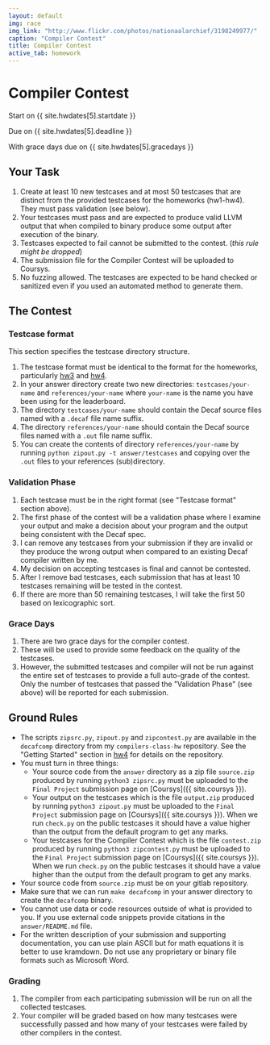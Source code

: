 ```yaml
---
layout: default
img: race
img_link: "http://www.flickr.com/photos/nationaalarchief/3198249977/"
caption: "Compiler Contest"
title: Compiler Contest
active_tab: homework
---
```


# Compiler Contest 

<p class="text-muted">Start on {{ site.hwdates[5].startdate }}</p>
<p class="text-muted">Due on {{ site.hwdates[5].deadline }}</p>
<p class="text-muted">With grace days due on {{ site.hwdates[5].gracedays }}</p>

## Your Task

1. Create at least 10 new testcases and at most 50 testcases that are distinct from the provided testcases for the homeworks (hw1-hw4). They must pass validation (see below).
1. Your testcases must pass and are expected to produce valid LLVM output that when compiled to binary produce some output after execution of the binary. 
1. Testcases expected to fail cannot be submitted to the contest. (_this rule might be dropped_)
1. The submission file for the Compiler Contest will be uploaded to Coursys.
1. No fuzzing allowed. The testcases are expected to be hand checked or sanitized even if you used an automated method to generate them.

## The Contest

### Testcase format

This section specifies the testcase directory structure.

1. The testcase format must be identical to the format for the homeworks, particularly [hw3](hw3.html) and [hw4](hw4.html). 
1. In your answer directory create two new directories: `testcases/your-name` and `references/your-name` where `your-name` is the name you have been using for the leaderboard.
1. The directory `testcases/your-name` should contain the Decaf source files named with a `.decaf` file name suffix.
1. The directory `references/your-name` should contain the Decaf source files named with a `.out` file name suffix.
1. You can create the contents of directory `references/your-name` by running `python zipout.py -t answer/testcases` and copying over the `.out` files to your references (sub)directory.

### Validation Phase

1. Each testcase must be in the right format (see "Testcase format" section above).
1. The first phase of the contest will be a validation phase where I examine your output and make a decision about your program and the output being consistent with the Decaf spec.
1. I can remove any testcases from your submission if they are invalid or they produce the wrong output when compared to an existing Decaf compiler written by me. 
1. My decision on accepting testcases is final and cannot be contested.
1. After I remove bad testcases, each submission that has at least 10 testcases remaining will be tested in the contest.
1. If there are more than 50 remaining testcases, I will take the first 50 based on lexicographic sort.

### Grace Days

1. There are two grace days for the compiler contest. 
1. These will be used to provide some feedback on the quality of the testcases.
1. However, the submitted testcases and compiler will not be run against the entire set of testcases to provide a full auto-grade of the contest. Only the number of testcases that passed the "Validation Phase" (see above) will be reported for each submission.

## Ground Rules

* The scripts `zipsrc.py`, `zipout.py` and `zipcontest.py` are available in the `decafcomp` directory from my `compilers-class-hw` repository. See the "Getting Started" section in [hw4](hw4.html) for details on the repository.
* You must turn in three things:
    * Your source code from the `answer` directory as a zip file `source.zip` produced by running `python3 zipsrc.py` must be uploaded to the `Final Project` submission page on [Coursys]({{ site.coursys }}).
    * Your output on the testcases which is the file `output.zip` produced by running `python3 zipout.py` must be uploaded to the `Final Project` submission page on [Coursys]({{ site.coursys }}). When we run `check.py` on the public testcases it should have a value higher than the output from the default program to get any marks.
    * Your testcases for the Compiler Contest which is the file `contest.zip` produced by running `python3 zipcontest.py` must be uploaded to the `Final Project` submission page on [Coursys]({{ site.coursys }}). When we run `check.py` on the public testcases it should have a value higher than the output from the default program to get any marks.
* Your source code from `source.zip` must be on your gitlab repository.
* Make sure that we can run `make decafcomp` in your answer directory to create the `decafcomp` binary.
* You cannot use data or code resources outside of what is provided to you. If you use external code snippets provide citations in the `answer/README.md` file.
* For the written description of your submission and supporting documentation, you can use plain ASCII but for math equations it is better to use kramdown. Do not use any proprietary or binary file formats such as Microsoft Word.

### Grading

1. The compiler from each participating submission will be run on all the collected testcases. 
1. Your compiler will be graded based on how many testcases were successfully passed and how many of your testcases were failed by other compilers in the contest.

